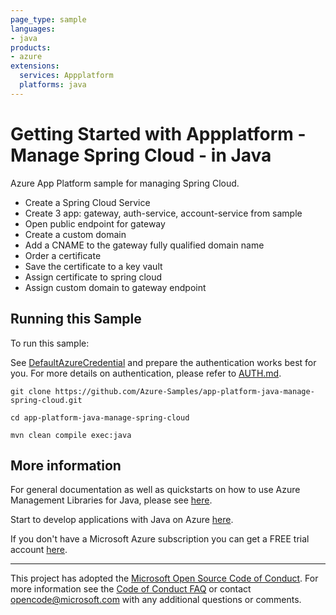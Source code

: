 ```yaml
---
page_type: sample
languages:
- java
products:
- azure
extensions:
  services: Appplatform
  platforms: java
---
```


# Getting Started with Appplatform - Manage Spring Cloud - in Java #


  Azure App Platform sample for managing Spring Cloud.
   - Create a Spring Cloud Service
   - Create 3 app: gateway, auth-service, account-service from sample
   - Open public endpoint for gateway
   - Create a custom domain
   - Add a CNAME to the gateway fully qualified domain name
   - Order a certificate
   - Save the certificate to a key vault
   - Assign certificate to spring cloud
   - Assign custom domain to gateway endpoint
 

## Running this Sample ##

To run this sample:

See [DefaultAzureCredential](https://github.com/Azure/azure-sdk-for-java/tree/main/sdk/identity/azure-identity#defaultazurecredential) and prepare the authentication works best for you. For more details on authentication, please refer to [AUTH.md](https://github.com/Azure/azure-sdk-for-java/blob/main/sdk/resourcemanager/docs/AUTH.md).

    git clone https://github.com/Azure-Samples/app-platform-java-manage-spring-cloud.git

    cd app-platform-java-manage-spring-cloud

    mvn clean compile exec:java

## More information ##

For general documentation as well as quickstarts on how to use Azure Management Libraries for Java, please see [here](https://aka.ms/azsdk/java/mgmt).

Start to develop applications with Java on Azure [here](http://azure.com/java).

If you don't have a Microsoft Azure subscription you can get a FREE trial account [here](http://go.microsoft.com/fwlink/?LinkId=330212).

---

This project has adopted the [Microsoft Open Source Code of Conduct](https://opensource.microsoft.com/codeofconduct/). For more information see the [Code of Conduct FAQ](https://opensource.microsoft.com/codeofconduct/faq/) or contact [opencode@microsoft.com](mailto:opencode@microsoft.com) with any additional questions or comments.